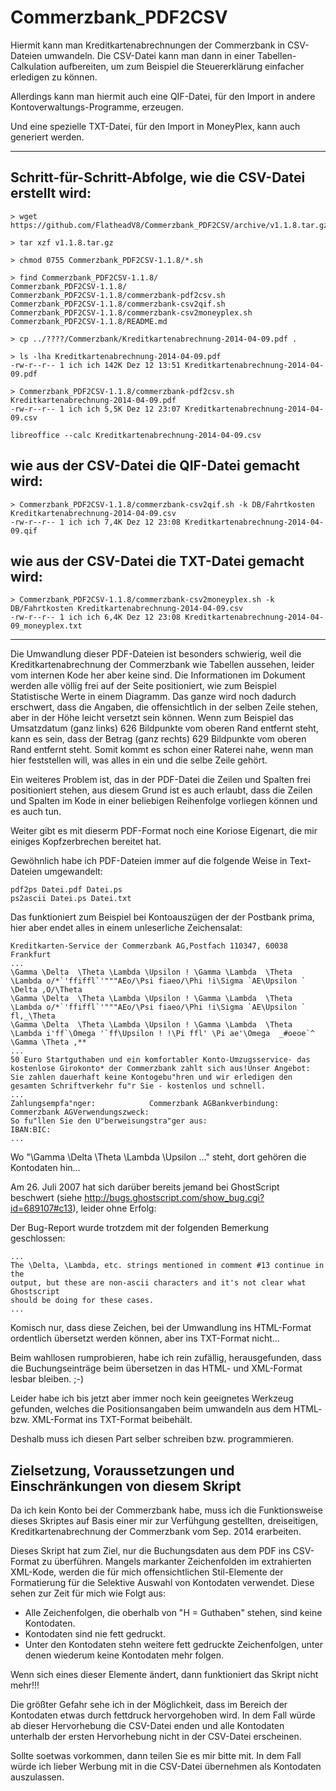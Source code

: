 Commerzbank_PDF2CSV
===================

Hiermit kann man Kreditkartenabrechnungen der Commerzbank in CSV-Dateien umwandeln.
Die CSV-Datei kann man dann in einer Tabellen-Calkulation aufbereiten,
um zum Beispiel die Steuererklärung einfacher erledigen zu können.

Allerdings kann man hiermit auch eine QIF-Datei, für den Import in andere
Kontoverwaltungs-Programme, erzeugen.

Und eine spezielle TXT-Datei, für den Import in MoneyPlex, kann auch generiert werden.

--------------------------------------------------------------------------------

Schritt-für-Schritt-Abfolge, wie die CSV-Datei erstellt wird:
-------------------------------------------------------------
    
    > wget https://github.com/FlatheadV8/Commerzbank_PDF2CSV/archive/v1.1.8.tar.gz
    
    > tar xzf v1.1.8.tar.gz
    
    > chmod 0755 Commerzbank_PDF2CSV-1.1.8/*.sh
    
    > find Commerzbank_PDF2CSV-1.1.8/
    Commerzbank_PDF2CSV-1.1.8/
    Commerzbank_PDF2CSV-1.1.8/commerzbank-pdf2csv.sh
    Commerzbank_PDF2CSV-1.1.8/commerzbank-csv2qif.sh
    Commerzbank_PDF2CSV-1.1.8/commerzbank-csv2moneyplex.sh
    Commerzbank_PDF2CSV-1.1.8/README.md
    
    > cp ../????/Commerzbank/Kreditkartenabrechnung-2014-04-09.pdf .
    
    > ls -lha Kreditkartenabrechnung-2014-04-09.pdf
    -rw-r--r-- 1 ich ich 142K Dez 12 13:51 Kreditkartenabrechnung-2014-04-09.pdf
    
    > Commerzbank_PDF2CSV-1.1.8/commerzbank-pdf2csv.sh Kreditkartenabrechnung-2014-04-09.pdf
    -rw-r--r-- 1 ich ich 5,5K Dez 12 23:07 Kreditkartenabrechnung-2014-04-09.csv
    
    libreoffice --calc Kreditkartenabrechnung-2014-04-09.csv



wie aus der CSV-Datei die QIF-Datei gemacht wird:
-------------------------------------------------
    
    > Commerzbank_PDF2CSV-1.1.8/commerzbank-csv2qif.sh -k DB/Fahrtkosten Kreditkartenabrechnung-2014-04-09.csv
    -rw-r--r-- 1 ich ich 7,4K Dez 12 23:08 Kreditkartenabrechnung-2014-04-09.qif


wie aus der CSV-Datei die TXT-Datei gemacht wird:
-------------------------------------------------
    
    > Commerzbank_PDF2CSV-1.1.8/commerzbank-csv2moneyplex.sh -k DB/Fahrtkosten Kreditkartenabrechnung-2014-04-09.csv
    -rw-r--r-- 1 ich ich 6,4K Dez 12 23:08 Kreditkartenabrechnung-2014-04-09_moneyplex.txt


--------------------------------------------------------------------------------

Die Umwandlung dieser PDF-Dateien ist besonders schwierig, weil die Kreditkartenabrechnung der Commerzbank wie Tabellen aussehen, leider vom internen Kode her aber keine sind.
Die Informationen im Dokument werden alle völlig frei auf der Seite positioniert, wie zum Beispiel Statistische Werte in einem Diagramm.
Das ganze wird noch dadurch erschwert, dass die Angaben, die offensichtlich in der selben Zeile stehen, aber in der Höhe leicht versetzt sein können.
Wenn zum Beispiel das Umsatzdatum (ganz links) 626 Bildpunkte vom oberen Rand entfernt steht, kann es sein, dass der Betrag (ganz rechts) 629 Bildpunkte vom oberen Rand entfernt steht. Somit kommt es schon einer Raterei nahe, wenn man hier feststellen will, was alles in ein und die selbe Zeile gehört.

Ein weiteres Problem ist, das in der PDF-Datei die Zeilen und Spalten frei positioniert stehen, aus diesem Grund ist es auch erlaubt, dass die Zeilen und Spalten im Kode in einer beliebigen Reihenfolge vorliegen können und es auch tun.

Weiter gibt es mit dieserm PDF-Format noch eine Koriose Eigenart, die mir einiges Kopfzerbrechen bereitet hat.

Gewöhnlich habe ich PDF-Dateien immer auf die folgende Weise in Text-Dateien umgewandelt:

    pdf2ps Datei.pdf Datei.ps
    ps2ascii Datei.ps Datei.txt

Das funktioniert zum Beispiel bei Kontoauszügen der der Postbank prima, hier aber endet alles in einem unleserliche Zeichensalat:

    Kreditkarten-Service der Commerzbank AG,Postfach 110347, 60038 Frankfurt
    ...
    \Gamma \Delta  \Theta \Lambda \Upsilon ! \Gamma \Lambda  \Theta \Lambda o/*`'ffiffl`'"""AEo/\Psi fiaeo/\Phi !i\Sigma `AE\Upsilon ` \Delta ,O/\Theta
    \Gamma \Delta  \Theta \Lambda \Upsilon ! \Gamma \Lambda  \Theta \Lambda o/*`'ffiffl`'"""AEo/\Psi fiaeo/\Phi !i\Sigma `AE\Upsilon ` fl,_\Theta
    \Gamma \Delta  \Theta \Lambda \Upsilon ! \Gamma \Lambda  \Theta \Lambda i'ff`\Omega '`ff\Upsilon ! !\Pi ffl' \Pi ae'\Omega  _#oeoe`^ \Gamma \Theta ,**
    ...
    50 Euro Startguthaben und ein komfortabler Konto-Umzugsservice- das kostenlose Girokonto* der Commerzbank zahlt sich aus!Unser Angebot: Sie zahlen dauerhaft keine Kontogebu"hren und wir erledigen den gesamten Schriftverkehr fu"r Sie - kostenlos und schnell.
    ...
    Zahlungsempfa"nger:            Commerzbank AGBankverbindung:
    Commerzbank AGVerwendungszweck:
    So fu"llen Sie den U"berweisungstra"ger aus:
    IBAN:BIC:
    ...

Wo "\Gamma \Delta  \Theta \Lambda \Upsilon ..." steht, dort gehören die Kontodaten hin...

Am 26. Juli 2007 hat sich darüber bereits jemand bei GhostScript beschwert (siehe http://bugs.ghostscript.com/show_bug.cgi?id=689107#c13), leider ohne Erfolg:

Der Bug-Report wurde trotzdem mit der folgenden Bemerkung geschlossen:

    ...
    The \Delta, \Lambda, etc. strings mentioned in comment #13 continue in the 
    output, but these are non-ascii characters and it's not clear what Ghostscript 
    should be doing for these cases.
    ...

Komisch nur, dass diese Zeichen, bei der Umwandlung ins HTML-Format ordentlich übersetzt werden können, aber ins TXT-Format nicht...


Beim wahllosen rumprobieren, habe ich rein zufällig, herausgefunden, dass die Buchungseinträge beim übersetzen in das HTML- und XML-Format lesbar bleiben.  ;-)

Leider habe ich bis jetzt aber immer noch kein geeignetes Werkzeug gefunden, welches die Positionsangaben beim umwandeln aus dem HTML- bzw. XML-Format ins TXT-Format beibehält.

Deshalb muss ich diesen Part selber schreiben bzw. programmieren.


Zielsetzung, Voraussetzungen und Einschränkungen von diesem Skript
------------------------------------------------------------------
Da ich kein Konto bei der Commerzbank habe, muss ich die Funktionsweise dieses Skriptes auf Basis einer mir zur Verfühgung gestellten, dreiseitigen, Kreditkartenabrechnung der Commerzbank vom Sep. 2014 erarbeiten.

Dieses Skript hat zum Ziel, nur die Buchungsdaten aus dem PDF ins CSV-Format zu überführen.
Mangels markanter Zeichenfolden im extrahierten XML-Kode, werden die für mich offensichtlichen Stil-Elemente der Formatierung für die Selektive Auswahl von Kontodaten verwendet.
Diese sehen zur Zeit für mich wie Folgt aus:
- Alle Zeichenfolgen, die oberhalb von "H = Guthaben" stehen, sind keine Kontodaten.
- Kontodaten sind nie fett gedruckt.
- Unter den Kontodaten stehn weitere fett gedruckte Zeichenfolgen, unter denen wiederum keine Kontodaten mehr folgen.

Wenn sich eines dieser Elemente ändert, dann funktioniert das Skript nicht mehr!!!

Die größter Gefahr sehe ich in der Möglichkeit, dass im Bereich der Kontodaten etwas durch fettdruck hervorgehoben wird. In dem Fall würde ab dieser Hervorhebung die CSV-Datei enden und alle Kontodaten unterhalb der ersten Hervorhebung nicht in der CSV-Datei erscheinen.

Sollte soetwas vorkommen, dann teilen Sie es mir bitte mit. In dem Fall würde ich lieber Werbung mit in die CSV-Datei übernehmen als Kontodaten auszulassen.
